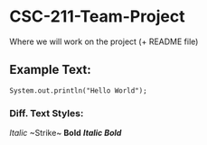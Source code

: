 # CSC-211-Team-Project
Where we will work on the project (+ README file)
## Example Text:
```
System.out.println("Hello World");
```
### Diff. Text Styles:
*Italic*
~Strike~
**Bold**
***Italic Bold***
<Invisible>

